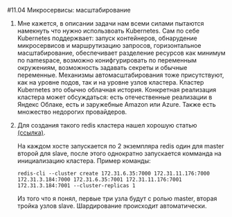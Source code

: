 #11.04 Микросервисы: масштабирование
1. Мне кажется, в описании задачи нам всеми силами пытаются намекнуть что нужно использвоать Kubernetes. 
Сам по себе Kubernetes поддержвает: запуск контейнеров, обнарудение микросервисов и маршрутизацию запросов, горизонтальное масштабирование, обеспечивает разделение ресурсов как минимум по namespace, возможно конифгурировать по переменным окружениям, возможность задавать секреты и обычные переменные. 
Механизмы автомасштабирования тоже присутствуют, как на уровне подов, так и на уровне узлов кластера. 
Кластер Kubernetes это обычно облачная история. Конкретная реализация кластера может обсуждаться: есть отечественные реализации в Яндекс Облаке, есть и заружебные Amazon или Azure. Также есть множество недорогих провайдеров.  
2. Для создания такого redis кластера нашел хорошую статью [(ссылка)](https://success.outsystems.com/Support/Enterprise_Customers/Installation/Configuring_OutSystems_with_Redis_in-memory_session_storage/Set_up_a_Redis_Cluster_for_Production_environments).

    На каждом хосте запускается по 2 экземпляра redis один для master второй для slave, после этого однократно запускается комманда на инициализацию кластера. Пример команды:
    ```
    redis-cli --cluster create 172.31.6.35:7000 172.31.11.176:7000 172.31.3.184:7000 172.31.6.35:7001 172.31.11.176:7001 172.31.3.184:7001 --cluster-replicas 1
    ```
    Из того что я понял, первые три узла будут с ролью master, вторая тройка узлов slave. Шардирование происходит автоматически.